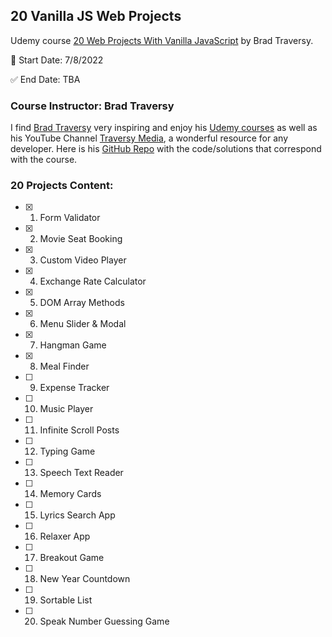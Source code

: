 ## 20 Vanilla JS Web Projects

Udemy course [20 Web Projects With Vanilla JavaScript](https://www.udemy.com/share/102yzo3@FY2h-uo6qgoGK234_plKjwCBWZ9m5x82pz-jn3adSLlq3Miii-OYUqtM6InpTpk4pg==/) by Brad Traversy.

:round_pushpin: Start Date: 7/8/2022

:white_check_mark: End Date: TBA

### Course Instructor: Brad Traversy

I find [Brad Traversy](https://www.traversymedia.com/) very inspiring and enjoy his [Udemy courses](https://www.udemy.com/user/brad-traversy/) as well as his YouTube Channel [Traversy Media](https://www.youtube.com/c/TraversyMedia), a wonderful resource for any developer.
Here is his [GitHub Repo](https://github.com/bradtraversy/vanillawebprojects) with the code/solutions that correspond with the course.

### 20 Projects Content:

- [x] 1. Form Validator
- [x] 2. Movie Seat Booking
- [x] 3. Custom Video Player
- [x] 4. Exchange Rate Calculator
- [x] 5. DOM Array Methods
- [x] 6. Menu Slider & Modal
- [x] 7. Hangman Game
- [x] 8. Meal Finder
- [ ] 9. Expense Tracker
- [ ] 10. Music Player
- [ ] 11. Infinite Scroll Posts
- [ ] 12. Typing Game
- [ ] 13. Speech Text Reader
- [ ] 14. Memory Cards
- [ ] 15. Lyrics Search App
- [ ] 16. Relaxer App
- [ ] 17. Breakout Game
- [ ] 18. New Year Countdown
- [ ] 19. Sortable List
- [ ] 20. Speak Number Guessing Game
